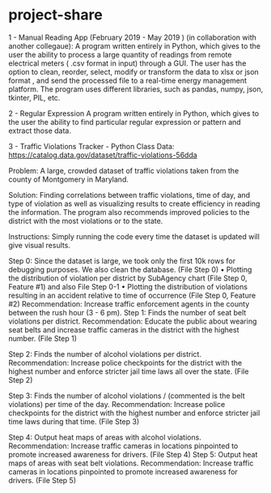 # project-share
1 - Manual Reading App (February 2019 - May 2019 ) (in collaboration with another collegaue):
A program written entirely in Python, which gives to the user the ability
to process a large quantity of readings from remote electrical meters (
.csv format in input) through a GUI. The user has the option to clean,
reorder, select, modify or transform the data to xlsx or json format , and
send the processed file
to a real-time energy management platform. The program uses different
libraries, such as pandas, numpy, json, tkinter, PIL, etc.

2 - Regular Expression
A program written entirely in Python, which gives to the user the ability to find particular regular expression or pattern and extract those data.

3 - Traffic Violations Tracker - Python Class
Data: https://catalog.data.gov/dataset/traffic-violations-56dda

Problem: A large, crowded dataset of traffic violations taken from the county of Montgomery in Maryland. 

Solution: Finding correlations between traffic violations, time of day, and type of violation as well as visualizing results to create efficiency in reading the information. The program also recommends improved policies to the district with the most violations or to the state.

Instructions: Simply running the code every time the dataset is updated will give visual results.

Step 0: Since the dataset is large, we took only the first 10k rows for debugging purposes. We also clean the database. (File Step 0)
•	Plotting the distribution of violation per district by SubAgency chart (File Step 0, Feature #1) and also File Step 0-1
•	Plotting the distribution of violations resulting in an accident relative to time of occurrence (File Step 0, Feature #2)
	Recommendation: Increase traffic enforcement agents in the county between 	the rush hour (3 - 6 pm). 
Step 1: Finds the number of seat belt violations per district. 
Recommendation: Educate the public about wearing seat belts and increase traffic cameras in the district with the highest number.  (File Step 1)

Step 2: Finds the number of alcohol violations per district. 
Recommendation: Increase police checkpoints for the district with the highest number and enforce stricter jail time laws all over the state. (File Step 2)

Step 3: Finds the number of alcohol violations / (commented is the belt violations) per time of the day. 
Recommendation: Increase police checkpoints for the district with the highest number and enforce stricter jail time laws during that time. (File Step 3)

Step 4: Output heat maps of areas with alcohol violations. 
Recommendation: Increase traffic cameras in locations pinpointed to promote increased awareness for drivers. (File Step 4)
Step 5: Output heat maps of areas with seat belt violations. 
Recommendation: Increase traffic cameras in locations pinpointed to promote increased awareness for drivers. (File Step 5)

